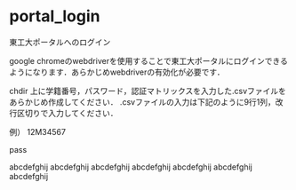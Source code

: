 # portal_login
東工大ポータルへのログイン


google chromeのwebdriverを使用することで東工大ポータルにログインできるようになります．あらかじめwebdriverの有効化が必要です．

chdir 上に学籍番号，パスワード，認証マトリックスを入力した.csvファイルをあらかじめ作成してください．
.csvファイルの入力は下記のように9行1列，改行区切りで入力してください．


例）
12M34567

pass

abcdefghij
abcdefghij
abcdefghij
abcdefghij
abcdefghij
abcdefghij
abcdefghij




